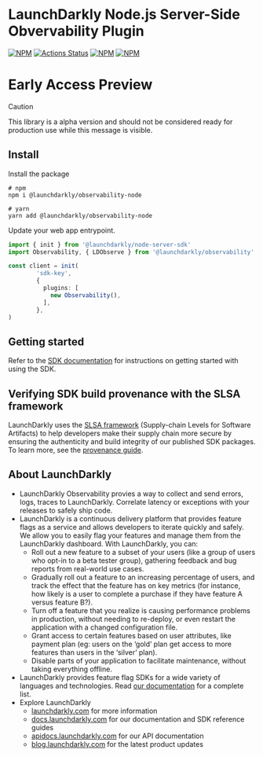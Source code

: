 # LaunchDarkly Node.js Server-Side Obvervability Plugin

[![NPM][o11y-sdk-npm-badge]][o11y-sdk-npm-link]
[![Actions Status][o11y-sdk-ci-badge]][o11y-sdk-ci]
[![NPM][o11y-sdk-dm-badge]][o11y-sdk-npm-link]
[![NPM][o11y-sdk-dt-badge]][o11y-sdk-npm-link]

# Early Access Preview️

> [!CAUTION]
> This library is a alpha version and should not be considered ready for production use while this message is visible.

## Install

Install the package
```shell
# npm
npm i @launchdarkly/observability-node

# yarn
yarn add @launchdarkly/observability-node
```

Update your web app entrypoint.
```TypeScript
import { init } from '@launchdarkly/node-server-sdk'
import Observability, { LDObserve } from '@launchdarkly/observability'

const client = init(
        'sdk-key',
        {
          plugins: [
            new Observability(),
          ],
        },
)

```

## Getting started

Refer to the [SDK documentation](https://launchdarkly.com/docs/sdk/server-side/node-js#get-started) for instructions on getting started with using the SDK.

## Verifying SDK build provenance with the SLSA framework

LaunchDarkly uses the [SLSA framework](https://slsa.dev/spec/v1.0/about) (Supply-chain Levels for Software Artifacts) to help developers make their supply chain more secure by ensuring the authenticity and build integrity of our published SDK packages. To learn more, see the [provenance guide](PROVENANCE.md).

## About LaunchDarkly

- LaunchDarkly Observability provies a way to collect and send errors, logs, traces to LaunchDarkly. Correlate latency or exceptions with your releases to safely ship code.
- LaunchDarkly is a continuous delivery platform that provides feature flags as a service and allows developers to iterate quickly and safely. We allow you to easily flag your features and manage them from the LaunchDarkly dashboard. With LaunchDarkly, you can:
    - Roll out a new feature to a subset of your users (like a group of users who opt-in to a beta tester group), gathering feedback and bug reports from real-world use cases.
    - Gradually roll out a feature to an increasing percentage of users, and track the effect that the feature has on key metrics (for instance, how likely is a user to complete a purchase if they have feature A versus feature B?).
    - Turn off a feature that you realize is causing performance problems in production, without needing to re-deploy, or even restart the application with a changed configuration file.
    - Grant access to certain features based on user attributes, like payment plan (eg: users on the ‘gold’ plan get access to more features than users in the ‘silver’ plan).
    - Disable parts of your application to facilitate maintenance, without taking everything offline.
- LaunchDarkly provides feature flag SDKs for a wide variety of languages and technologies. Read [our documentation](https://docs.launchdarkly.com/sdk) for a complete list.
- Explore LaunchDarkly
    - [launchdarkly.com](https://www.launchdarkly.com/ 'LaunchDarkly Main Website') for more information
    - [docs.launchdarkly.com](https://docs.launchdarkly.com/ 'LaunchDarkly Documentation') for our documentation and SDK reference guides
    - [apidocs.launchdarkly.com](https://apidocs.launchdarkly.com/ 'LaunchDarkly API Documentation') for our API documentation
    - [blog.launchdarkly.com](https://blog.launchdarkly.com/ 'LaunchDarkly Blog Documentation') for the latest product updates

[o11y-sdk-ci-badge]: https://github.com/launchdarkly/observability-sdk/actions/workflows/turbo.yml/badge.svg
[o11y-sdk-ci]: https://github.com/launchdarkly/observability-sdk/actions/workflows/turbo.yml
[o11y-sdk-npm-badge]: https://img.shields.io/npm/v/@launchdarkly/observability-node.svg?style=flat-square
[o11y-sdk-npm-link]: https://www.npmjs.com/package/@launchdarkly/observability-node
[o11y-sdk-dm-badge]: https://img.shields.io/npm/dm/@launchdarkly/observability-node.svg?style=flat-square
[o11y-sdk-dt-badge]: https://img.shields.io/npm/dt/@launchdarkly/observability-node.svg?style=flat-square
